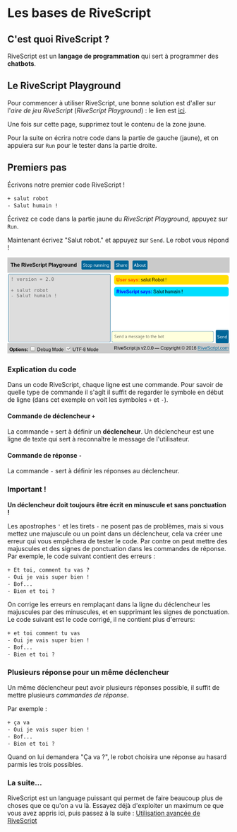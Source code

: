 # Les bases de RiveScript


## C'est quoi RiveScript ?

RiveScript est un **langage de programmation** qui sert à programmer des **chatbots**.


## Le RiveScript Playground

Pour commencer à utiliser RiveScript, une bonne solution est d'aller sur l'*aire de jeu RiveScript* (*RiveScript Playground*) : le lien est [ici](https://play.rivescript.com/).

Une fois sur cette page, supprimez tout le contenu de la zone jaune.

Pour la suite on écrira notre code dans la partie de gauche (jaune), et on appuiera sur `Run` pour le tester dans la partie droite.


## Premiers pas

Écrivons notre premier code RiveScript !

```
+ salut robot
- Salut humain !
```

Écrivez ce code dans la partie jaune du *RiveScript Playground*, appuyez sur `Run`.

Maintenant écrivez "Salut robot." et appuyez sur `Send`. Le robot vous répond !

![](img/cde1.png)

### Explication du code

Dans un code RiveScript, chaque ligne est une commande. Pour savoir de quelle type de commande il s'agît il suffit de regarder le symbole en début de ligne (dans cet exemple on voit les symboles `+` et `-`).

#### Commande de déclencheur `+`

La commande `+` sert à définir un **déclencheur**. Un déclencheur est une ligne de texte qui sert à reconnaître le message de l'utilisateur.

#### Commande de réponse `-`

La commande `-` sert à définir les réponses au déclencheur.

### Important !

**Un déclencheur doit toujours être écrit en minuscule et sans ponctuation !**

Les apostrophes `'` et les tirets `-` ne posent pas de problèmes, mais si vous mettez une majuscule ou un point dans un déclencheur, cela va créer une erreur qui vous empêchera de tester le code. 
Par contre on peut mettre des majuscules et des signes de ponctuation dans les commandes de réponse.
Par exemple, le code suivant contient des erreurs :

```
+ Et toi, comment tu vas ?
- Oui je vais super bien !
- Bof...
- Bien et toi ?
```

On corrige les erreurs en remplaçant dans la ligne du déclencheur les majuscules par des minuscules, et en supprimant les signes de ponctuation. Le code suivant est le code corrigé, il ne contient plus d'erreurs:

```
+ et toi comment tu vas
- Oui je vais super bien !
- Bof...
- Bien et toi ?
```

### Plusieurs réponse pour un même déclencheur

Un même déclencheur peut avoir plusieurs réponses possible, il suffit de mettre plusieurs *commandes de réponse*.

Par exemple :

```
+ ça va
- Oui je vais super bien !
- Bof...
- Bien et toi ?
```

Quand on lui demandera "Ça va ?", le robot choisira une réponse au hasard parmis les trois possibles.

### La suite...

RiveScript est un language puissant qui permet de faire beaucoup plus de choses que ce qu'on a vu là. Essayez déjà d'exploiter un maximum ce que vous avez appris ici, puis passez à la suite : [Utilisation avancée de RiveScript](rivescript-avance.html)
